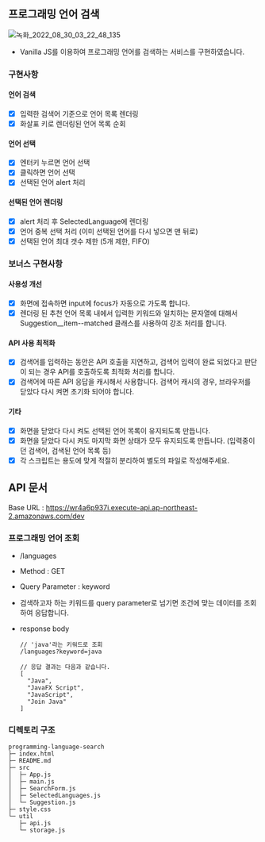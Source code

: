 ## 프로그래밍 언어 검색

![녹화_2022_08_30_03_22_48_135](https://user-images.githubusercontent.com/93373357/187271419-c07d9da9-8f5c-4b03-b3dd-0d0d8167dd68.gif)

- Vanilla JS를 이용하여 프로그래밍 언어를 검색하는 서비스를 구현하였습니다.

### 구현사항

#### 언어 검색

- [x] 입력한 검색어 기준으로 언어 목록 렌더링
- [x] 화살표 키로 렌더링된 언어 목록 순회

#### 언어 선택

- [x] 엔터키 누르면 언어 선택
- [x] 클릭하면 언어 선택
- [x] 선택된 언어 alert 처리

#### 선택된 언어 렌더링

- [x] alert 처리 후 SelectedLanguage에 렌더링
- [x] 언어 중복 선택 처리 (이미 선택된 언어를 다시 넣으면 맨 뒤로)
- [x] 선택된 언어 최대 갯수 제한 (5개 제한, FIFO)

### 보너스 구현사항

#### 사용성 개선

- [x] 화면에 접속하면 input에 focus가 자동으로 가도록 합니다.
- [x] 렌더링 된 추천 언어 목록 내에서 입력한 키워드와 일치하는 문자열에 대해서 Suggestion\_\_item--matched 클래스를 사용하여 강조 처리를 합니다.

#### API 사용 최적화

- [x] 검색어를 입력하는 동안은 API 호출을 지연하고, 검색어 입력이 완료 되었다고 판단이 되는 경우 API를 호출하도록 최적화 처리를 합니다.
- [x] 검색어에 따른 API 응답을 캐시해서 사용합니다. 검색어 캐시의 경우, 브라우저를 닫았다 다시 켜면 초기화 되어야 합니다.

#### 기타

- [x] 화면을 닫았다 다시 켜도 선택된 언어 목록이 유지되도록 만듭니다.
- [x] 화면을 닫았다 다시 켜도 마지막 화면 상태가 모두 유지되도록 만듭니다. (입력중이던 검색어, 검색된 언어 목록 등)
- [x] 각 스크립트는 용도에 맞게 적절히 분리하여 별도의 파일로 작성해주세요.

## API 문서

Base URL : https://wr4a6p937i.execute-api.ap-northeast-2.amazonaws.com/dev

### 프로그래밍 언어 조회

- /languages
- Method : GET
- Query Parameter : keyword
- 검색하고자 하는 키워드를 query parameter로 넘기면 조건에 맞는 데이터를 조회하여 응답합니다.
- response body

  ```
  // 'java'라는 키워드로 조회
  /languages?keyword=java

  // 응답 결과는 다음과 같습니다.
  [
    "Java",
    "JavaFX Script",
    "JavaScript",
    "Join Java"
  ]

  ```

### 디렉토리 구조

```
programming-language-search
├─ index.html
├─ README.md
├─ src
│  ├─ App.js
│  ├─ main.js
│  ├─ SearchForm.js
│  ├─ SelectedLanguages.js
│  └─ Suggestion.js
├─ style.css
└─ util
   ├─ api.js
   └─ storage.js

```
